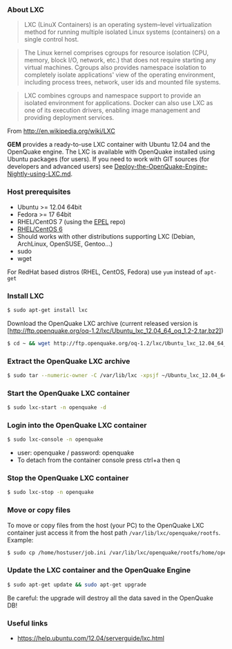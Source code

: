 ### About LXC
>LXC (LinuX Containers) is an operating system–level virtualization method for running multiple isolated Linux systems (containers) on a single control host.

>The Linux kernel comprises cgroups for resource isolation (CPU, memory, block I/O, network, etc.) that does not require starting any virtual machines. Cgroups also provides namespace isolation to completely isolate applications' view of the operating environment, including process trees, network, user ids and mounted file systems.

>LXC combines cgroups and namespace support to provide an isolated environment for applications. Docker can also use LXC as one of its execution drivers, enabling image management and providing deployment services.

From http://en.wikipedia.org/wiki/LXC

**GEM** provides a ready-to-use LXC container with Ubuntu 12.04 and the OpenQuake engine. The LXC is available with OpenQuake installed using Ubuntu packages (for users). If you need to work with GIT sources (for developers and advanced users) see [Deploy-the-OpenQuake-Engine-Nightly-using-LXC.md](Deploy-the-OpenQuake-Engine-Nightly-using-LXC.md).

### Host prerequisites
* Ubuntu >= 12.04 64bit
* Fedora >= 17 64bit
* RHEL/CentOS 7 (using the [EPEL](http://mirror.switch.ch/ftp/mirror/epel/7/x86_64/repoview/epel-release.html) repo)
* [RHEL/CentOS 6](Installing-LXC-on-CentOS.md)
* Should works with other distributions supporting LXC (Debian, ArchLinux, OpenSUSE, Gentoo...)
* sudo
* wget

For RedHat based distros (RHEL, CentOS, Fedora) use ```yum``` instead of ```apt-get```

### Install LXC
```bash
$ sudo apt-get install lxc
```
Download the OpenQuake LXC archive (current released version is [http://ftp.openquake.org/oq-1.2/lxc/Ubuntu_lxc_12.04_64_oq_1.2-2.tar.bz2])
```bash
$ cd ~ && wget http://ftp.openquake.org/oq-1.2/lxc/Ubuntu_lxc_12.04_64_oq_1.2-2.tar.bz2
```
### Extract the OpenQuake LXC archive
```bash
$ sudo tar --numeric-owner -C /var/lib/lxc -xpsjf ~/Ubuntu_lxc_12.04_64_oq_1.2-2.tar.bz2
```

### Start the OpenQuake LXC container
```bash
$ sudo lxc-start -n openquake -d
```

### Login into the OpenQuake LXC container
```bash
$ sudo lxc-console -n openquake
```
* user: openquake / password: openquake
* To detach from the container console press ctrl+a then q

### Stop the OpenQuake LXC container
```bash
$ sudo lxc-stop -n openquake
```

### Move or copy files
To move or copy files from the host (your PC) to the OpenQuake LXC container just access it from the host path ```/var/lib/lxc/openquake/rootfs```.
Example:
```bash
$ sudo cp /home/hostuser/job.ini /var/lib/lxc/openquake/rootfs/home/openquake
```

### Update the LXC container and the OpenQuake Engine
```bash
$ sudo apt-get update && sudo apt-get upgrade
```
Be careful: the upgrade will destroy all the data saved in the OpenQuake DB!

### Useful links
* https://help.ubuntu.com/12.04/serverguide/lxc.html
